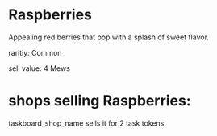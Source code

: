 # Raspberries

Appealing red berries that pop with a splash of sweet flavor.

raritiy: Common

sell value: 4 Mews

# shops selling Raspberries:

taskboard_shop_name sells it for 2 task tokens.